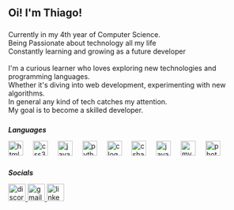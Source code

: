 <h2 align="left">Oi! I'm Thiago!</h2>

###

<p align="left">Currently in my 4th year of Computer Science.<br>Being Passionate about technology all my life<br>Constantly learning and growing as a future developer<br><br>I'm a curious learner who loves exploring new technologies and programming languages. <br>Whether it's diving into web development, experimenting with new algorithms.<br>In general any kind of tech catches my attention.<br>My goal is to become a skilled developer.</p>

###

<b><i> Languages </i></b>

<div align="left">
  <img src="https://cdn.jsdelivr.net/gh/devicons/devicon/icons/html5/html5-original.svg" height="30" alt="html5 logo"  />
  <img width="12" />
  <img src="https://cdn.jsdelivr.net/gh/devicons/devicon/icons/css3/css3-original.svg" height="30" alt="css3 logo"  />
  <img width="12" />
  <img src="https://cdn.jsdelivr.net/gh/devicons/devicon/icons/javascript/javascript-original.svg" height="30" alt="javascript logo"  />
  <img width="12" />
  <img src="https://cdn.jsdelivr.net/gh/devicons/devicon/icons/python/python-original.svg" height="30" alt="python logo"  />
  <img width="12" />
  <img src="https://cdn.jsdelivr.net/gh/devicons/devicon/icons/c/c-original.svg" height="30" alt="c logo"  />
  <img width="12" />
  <img src="https://cdn.jsdelivr.net/gh/devicons/devicon/icons/csharp/csharp-original.svg" height="30" alt="csharp logo"  />
  <img width="12" />
  <img src="https://cdn.jsdelivr.net/gh/devicons/devicon/icons/java/java-original.svg" height="30" alt="java logo"  />
  <img width="12" />
  <img src="https://cdn.jsdelivr.net/gh/devicons/devicon/icons/mysql/mysql-original.svg" height="30" alt="mysql logo"  />
  <img width="12" />
  <img src="https://cdn.jsdelivr.net/gh/devicons/devicon/icons/photoshop/photoshop-plain.svg" height="30" alt="photoshop logo"  />
</div>

###

<b><i> Socials </i></b>

<div align="left">
  <a href="surosuh" target="_blank">
    <img src="https://img.shields.io/static/v1?message=Discord&logo=discord&label=&color=7289DA&logoColor=white&labelColor=&style=for-the-badge" height="35" alt="discord logo"  />
  </a>
  <a href="thiagocortezp@gmail.com" target="_blank">
    <img src="https://img.shields.io/static/v1?message=Gmail&logo=gmail&label=&color=D14836&logoColor=white&labelColor=&style=for-the-badge" height="35" alt="gmail logo"  />
  </a>
  <a href="https://www.linkedin.com/in/thiago-pizzolatto-33b438252/" target="_blank">
    <img src="https://img.shields.io/static/v1?message=LinkedIn&logo=linkedin&label=&color=0077B5&logoColor=white&labelColor=&style=for-the-badge" height="35" alt="linkedin logo"  />
  </a>
</div>

###

<!--<b><i>GitHub Stats:</b></i>
<!--![](https://github-readme-stats.vercel.app/api?username=surosuh&theme=midnight-purple&hide_border=false&include_all_commits=false&count_private=false)<br/>-->
<!--![](https://github-readme-streak-stats.herokuapp.com/?user=surosuh&theme=midnight-purple&hide_border=false)<br/>-->
<!--![](https://github-readme-stats.vercel.app/api/top-langs/?username=surosuh&theme=midnight-purple&hide_border=false&include_all_commits=false&count_private=false&layout=compact)-->
